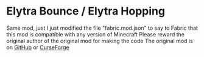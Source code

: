 # Elytra Bounce / Elytra Hopping
Same mod, just I just modified the file "fabric.mod.json" to say to Fabric that this mod is compatible with any version of Minecraft
Please reward the original author of the original mod for making the code
The original mod is on [GitHub](https://github.com/dzwdz/elytra_bounce) or [CurseForge](https://www.curseforge.com/minecraft/mc-mods/elytra-hopping)
